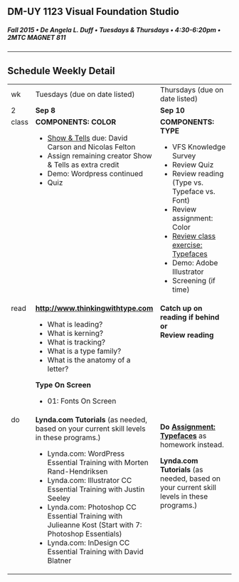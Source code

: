 ## DM-UY 1123 Visual Foundation Studio
##### Fall 2015 • De Angela L. Duff • Tuesdays & Thursdays • 4:30-6:20pm • 2MTC MAGNET 811 
---

## Schedule Weekly Detail

<table>
<tr>
<td>wk</td>
<td>Tuesdays (due on date listed)</td>
<td>Thursdays (due on date listed)</td>
</tr>
<!-- dates -->
<tr>
  <td valign="top">2</td>
  <td valign="top"><strong>Sep 8</strong></td>
  <td valign="top"><strong>Sep 10</strong></td>
</tr>
<!-- class -->
<tr>
  <td valign="top">class</td>
  <td valign="top" width="48%"><strong>COMPONENTS: COLOR</strong>
  <ul>
  <li><a href="../dm1123vfs_show_and_tells.md">Show &amp; Tells</a> due: David Carson and Nicolas Felton</li>
  <li>Assign remaining creator Show &amp; Tells as extra credit
 
  <li>Demo: Wordpress continued</li>
  <li>Quiz</li>
  </ul>
  </td>
  <td valign="top" width="48%"><strong>COMPONENTS: TYPE</strong>
    <ul>
    <li>VFS Knowledge Survey</li>
    <li>Review Quiz</li>
    <li>Review reading (Type vs. Typeface vs. Font)</li>
    <li>Review assignment: Color</li>
    <li><a href="../dm1123_typefaces.md" target="_blank">Review class exercise: Typefaces</a></li>
    <li>Demo: Adobe Illustrator</li>
    <li>Screening (if time)</li>
    </ul>
  </td>
</tr>

<!-- homework -->
<tr>
  <td valign="top">read</td>
  <td><strong><a href="http://www.thinkingwithtype.com" target="_blank">http://www.thinkingwithtype.com</a></strong>
    <ul> 
    <li>What is leading?
    <li>What is kerning?
    <li>What is tracking?
    <li>What is a type family?
    <li>What is the anatomy of a letter? 
    </ul>
  <strong>Type On Screen</strong>
    <ul>
    <li>01: Fonts On Screen
    </li>
  </td>
  
  <td valign="top"><strong>Catch up on reading if behind or<br>Review reading</strong></td>
</tr>

<!-- do -->
<tr>
  <td valign="top">do</td>
  <td valign="top"><strong>Lynda.com Tutorials</strong> (as needed, based on your current skill levels in these programs.)
  <ul>
  <li>Lynda.com: WordPress Essential Training with Morten Rand-Hendriksen</li>
  <li>Lynda.com: Illustrator CC Essential Training with Justin Seeley</li>
  <li>Lynda.com: Photoshop CC Essential Training with Julieanne Kost (Start with 7: Photoshop Essentials)</li>
  <li>Lynda.com: InDesign CC Essential Training with David Blatner</li>
  </ul></td>
  <td valign="top"><p><strong>Do <a href="dm1123_class_exercise_typefaces.md">Assignment: Typefaces</a></strong> as homework instead.</p>
  <strong>Lynda.com Tutorials</strong> (as needed, based on your current skill levels in these programs.)</td>

</tr>
</table>









